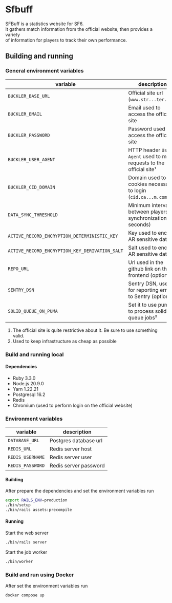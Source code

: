# Sfbuff

SFBuff is a statistics website for SF6.  
It gathers match information from the official website, then provides a variety  
of information for players to track their own performance.

## Building and running

### General environment variables

| variable                                       | description                                                          |
| ---------------------------------------------- | -------------------------------------------------------------------- |
| `BUCKLER_BASE_URL`                             | Official site url (`www.str...ter.com`)                              |
| `BUCKLER_EMAIL`                                | Email used to access the official site                               |
| `BUCKLER_PASSWORD`                             | Password used to access the official site                            |
| `BUCKLER_USER_AGENT`                           | HTTP header `User-Agent` used to make requests to the official site¹ |
| `BUCKLER_CID_DOMAIN`                           | Domain used to set cookies necessary to login (`cid.ca...m.com`)     |
| `DATA_SYNC_THRESHOLD`                          | Minimum interval between players synchronization (in seconds)        |
| `ACTIVE_RECORD_ENCRYPTION_DETERMINISTIC_KEY`   | Key used to encrypt AR sensitive data                                |
| `ACTIVE_RECORD_ENCRYPTION_KEY_DERIVATION_SALT` | Salt used to encrypt AR sensitive data                               |
| `REPO_URL`                                     | Url used in the github link on the frontend (optional)               |
| `SENTRY_DSN`                                   | Sentry DSN, used for reporting errors to Sentry (optional)           |
| `SOLID_QUEUE_ON_PUMA`                          | Set it to use puma to process solid queue jobs²                      |

1. The official site is quite restrictive about it. Be sure to use something valid.
2. Used to keep infrastructure as cheap as possible

### Build and running local

#### Dependencies

- Ruby 3.3.0
- Node.js 20.9.0
- Yarn 1.22.21
- Postgresql 16.2
- Redis
- Chromium (used to perform login on the official website)

### Environment variables

| variable         | description           |
| ---------------- | --------------------- |
| `DATABASE_URL`   | Postgres database url |
| `REDIS_URL`      | Redis server host     |
| `REDIS_USERNAME` | Redis server user     |
| `REDIS_PASSWORD` | Redis server password |

#### Building

After prepare the dependencies and set the environment variables run

```bash
export RAILS_ENV=production
./bin/setup
./bin/rails assets:precompile
```

#### Running

Start the web server

```bash
./bin/rails server
```

Start the job worker

```bash
./bin/worker
```

### Build and run using Docker

After set the environment variables run

```bash
docker compose up
```

